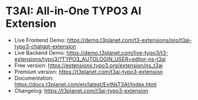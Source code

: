# T3AI: All-in-One TYPO3 AI Extension

- Live Frontend Demo: https://demo.t3planet.com/t3-extensions/pro/t3ai-typo3-chatgpt-extension
- Live Backend Demo: https://demo.t3planet.com/live-typo3/t3-extensions/typo3/?TYPO3_AUTOLOGIN_USER=editor-ns-t3ai
- Free version: https://extensions.typo3.org/extension/ns_t3ai
- Premium version: https://t3planet.com/t3ai-typo3-extension
- Documentation: https://docs.t3planet.com/en/latest/ExtNsT3AI/Index.html
- Changelog: https://t3planet.com/t3ai-typo3-extension
